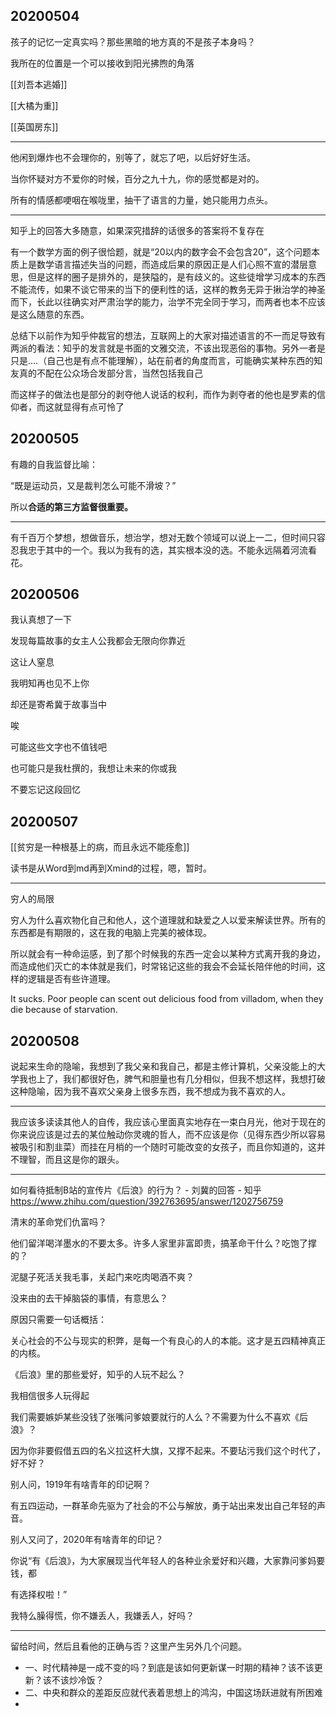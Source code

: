 
## 20200504

孩子的记忆一定真实吗？那些黑暗的地方真的不是孩子本身吗？

我所在的位置是一个可以接收到阳光拂煦的角落

[[刘吾本逃婚]]

[[大橘为重]]

[[英国房东]]

---

他闲到爆炸也不会理你的，别等了，就忘了吧，以后好好生活。

当你怀疑对方不爱你的时候，百分之九十九，你的感觉都是对的。

所有的情感都哽咽在喉咙里，抽干了语言的力量，她只能用力点头。

---

知乎上的回答大多随意，如果深究措辞的话很多的答案将不复存在

有一个数学方面的例子很恰题，就是“20以内的数字会不会包含20”，这个问题本质上是数学语言描述失当的问题，而造成后果的原因正是人们心照不宣的潜层意思，但是这样的圈子是排外的，是狭隘的，是有歧义的。这些徒增学习成本的东西不能流传，如果不谈它带来的当下的便利性的话，这样的教务无异于揪治学的神圣而下，长此以往确实对严肃治学的能力，治学不完全同于学习，而两者也本不应该是这么随意的东西。

总结下以前作为知乎仲裁官的想法，互联网上的大家对描述语言的不一而足导致有两派的看法：知乎的发言就是书面的文雅交流，不该出现恶俗的事物。另外一者是只是....（自己也是有点不能理解），站在前者的角度而言，可能确实某种东西的知友真的不配在公众场合发部分言，当然包括我自己

而这样子的做法也是部分的剥夺他人说话的权利，而作为剥夺者的他也是罗素的信仰者，而这就显得有点可怜了

## 20200505

有趣的自我监督比喻：

“既是运动员，又是裁判怎么可能不滑坡？”

所以**合适的第三方监督很重要。**

---

有千百万个梦想，想做音乐，想治学，想对无数个领域可以说上一二，但时间只容忍我忠于其中的一个。我以为我有的选，其实根本没的选。不能永远隔着河流看花。

## 20200506

我认真想了一下

发现每篇故事的女主人公我都会无限向你靠近

这让人窒息

我明知再也见不上你

却还是寄希冀于故事当中

唉

可能这些文字也不值钱吧

也可能只是我杜撰的，我想让未来的你或我

不要忘记这段回忆

## 20200507

[[贫穷是一种根基上的病，而且永远不能痊愈]]

读书是从Word到md再到Xmind的过程，嗯，暂时。

---

穷人的局限

穷人为什么喜欢物化自己和他人，这个道理就和缺爱之人以爱来解读世界。所有的东西都是有期限的，这在我的电脑上完美的被体现。

所以就会有一种命运感，到了那个时候我的东西一定会以某种方式离开我的身边，而造成他们灭亡的本体就是我们，时常铭记这些的我会不会延长陪伴他的时间，这样的逻辑是否有些许道理。

It sucks.  Poor people can scent out delicious food from villadom, when they die because of starvation.

## 20200508

说起来生命的隐喻，我想到了我父亲和我自己，都是主修计算机，父亲没能上的大学我也上了，我们都很好色，脾气和胆量也有几分相似，但我不想这样，我想打破这种隐喻，因为我不喜欢父亲身上很多东西，我不想成为我不喜欢的人。

---

我应该多读读其他人的自传，我应该心里面真实地存在一束白月光，他对于现在的你来说应该是过去的某位触动你灵魂的哲人，而不应该是你（见得东西少所以容易被吸引和割韭菜）而挂在月梢的一个随时可能改变的女孩子，而且你知道的，这并不理智，而且这是你的跟头。

---

如何看待抵制B站的宣传片《后浪》的行为？ - 刘冀的回答 - 知乎
https://www.zhihu.com/question/392763695/answer/1202756759

清末的革命党们仇富吗？

他们留洋喝洋墨水的不要太多。许多人家里非富即贵，搞革命干什么？吃饱了撑的？

泥腿子死活关我毛事，关起门来吃肉喝酒不爽？

没来由的去干掉脑袋的事情，有意思么？

原因只需要一句话概括：

关心社会的不公与现实的积弊，是每一个有良心的人的本能。这才是五四精神真正的内核。

《后浪》里的那些爱好，知乎的人玩不起么？

我相信很多人玩得起

我们需要嫉妒某些没钱了张嘴问爹娘要就行的人么？不需要为什么不喜欢《后浪》？

因为你非要假借五四的名义拉这杆大旗，又撑不起来。不要玷污我们这个时代了，好不好？

别人问，1919年有啥青年的印记啊？

有五四运动，一群革命先驱为了社会的不公与解放，勇于站出来发出自己年轻的声音。

别人又问了，2020年有啥青年的印记？

你说“有《后浪》，为大家展现当代年轻人的各种业余爱好和兴趣，大家靠问爹妈要钱，都

有选择权啦！”

我特么臊得慌，你不嫌丢人，我嫌丢人，好吗？

---

留给时间，然后且看他的正确与否？这里产生另外几个问题。
  - 一、时代精神是一成不变的吗？到底是该如何更新谋一时期的精神？该不该更新？该不该炒冷饭？
  - 二、中央和群众的差距反应就代表着思想上的鸿沟，中国这场跃进就有所困难
-